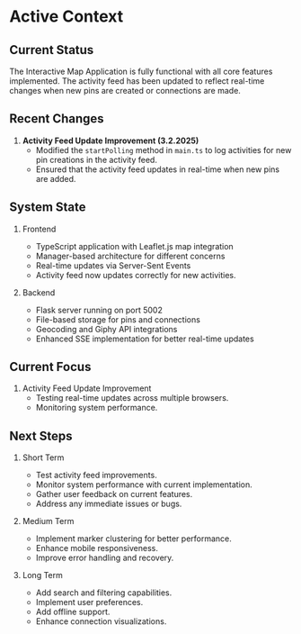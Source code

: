 # Active Context

## Current Status
The Interactive Map Application is fully functional with all core features implemented. The activity feed has been updated to reflect real-time changes when new pins are created or connections are made.

## Recent Changes
1. **Activity Feed Update Improvement (3.2.2025)**
   - Modified the `startPolling` method in `main.ts` to log activities for new pin creations in the activity feed.
   - Ensured that the activity feed updates in real-time when new pins are added.

## System State
1. Frontend
   - TypeScript application with Leaflet.js map integration
   - Manager-based architecture for different concerns
   - Real-time updates via Server-Sent Events
   - Activity feed now updates correctly for new activities.

2. Backend
   - Flask server running on port 5002
   - File-based storage for pins and connections
   - Geocoding and Giphy API integrations
   - Enhanced SSE implementation for better real-time updates

## Current Focus
1. Activity Feed Update Improvement
   - Testing real-time updates across multiple browsers.
   - Monitoring system performance.

## Next Steps
1. Short Term
   - Test activity feed improvements.
   - Monitor system performance with current implementation.
   - Gather user feedback on current features.
   - Address any immediate issues or bugs.

2. Medium Term
   - Implement marker clustering for better performance.
   - Enhance mobile responsiveness.
   - Improve error handling and recovery.

3. Long Term
   - Add search and filtering capabilities.
   - Implement user preferences.
   - Add offline support.
   - Enhance connection visualizations.
